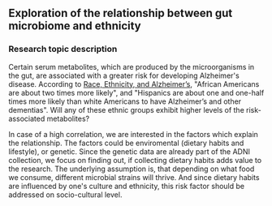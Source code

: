 ## Exploration of the relationship between gut microbiome and ethnicity

### Research topic description
Certain serum metabolites, which are produced by the microorganisms in the gut, are associated with a greater risk for developing Alzheimer's disease. According to [Race, Ethnicity, and Alzheimer’s](https://aaic.alz.org/downloads2020/2020_Race_and_Ethnicity_Fact_Sheet.pdf), "African Americans are about two times more likely", and "Hispanics are about one and one-half times more likely than white Americans to have Alzheimer’s and other dementias". Will any of these ethnic groups exhibit higher levels of the risk-associated metabolites?

In case of a high correlation, we are interested in the factors which explain the relationship. The factors could be enviromental (dietary habits and lifestyle), or genetic. Since the genetic data are already part of the ADNI collection, we focus on finding out, if collecting dietary habits adds value to the research. The underlying assumption is, that depending on what food we consume, different microbial strains will thrive. And since dietary habits are influenced by one's culture and ethnicity, this risk factor should be addressed on socio-cultural level.
